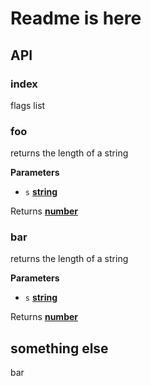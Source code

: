 # Readme is here

## API

<!-- Generated by documentation.js. Update this documentation by updating the source code. -->

### index

flags list

### foo

returns the length of a string

**Parameters**

-   `s` **[string](https://developer.mozilla.org/en-US/docs/Web/JavaScript/Reference/Global_Objects/String)** 

Returns **[number](https://developer.mozilla.org/en-US/docs/Web/JavaScript/Reference/Global_Objects/Number)** 

### bar

returns the length of a string

**Parameters**

-   `s` **[string](https://developer.mozilla.org/en-US/docs/Web/JavaScript/Reference/Global_Objects/String)** 

Returns **[number](https://developer.mozilla.org/en-US/docs/Web/JavaScript/Reference/Global_Objects/Number)** 

## something else

bar
